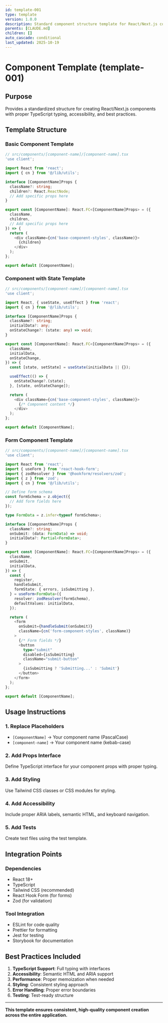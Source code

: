 ```yaml
---
id: template-001
type: template
version: 1.0.0
description: Standard component structure template for React/Next.js components
parents: [CLAUDE.md]
children: []
auto_cascade: conditional
last_updated: 2025-10-19
---
```


# Component Template (template-001)

## Purpose
Provides a standardized structure for creating React/Next.js components with proper TypeScript typing, accessibility, and best practices.

## Template Structure

### Basic Component Template
```typescript
// src/components/[component-name]/[component-name].tsx
'use client';

import React from 'react';
import { cn } from '@/lib/utils';

interface [ComponentName]Props {
  className?: string;
  children?: React.ReactNode;
  // Add specific props here
}

export const [ComponentName]: React.FC<[ComponentName]Props> = ({
  className,
  children,
  // Add specific props here
}) => {
  return (
    <div className={cn('base-component-styles', className)}>
      {children}
    </div>
  );
};

export default [ComponentName];
```

### Component with State Template
```typescript
// src/components/[component-name]/[component-name].tsx
'use client';

import React, { useState, useEffect } from 'react';
import { cn } from '@/lib/utils';

interface [ComponentName]Props {
  className?: string;
  initialData?: any;
  onStateChange?: (state: any) => void;
}

export const [ComponentName]: React.FC<[ComponentName]Props> = ({
  className,
  initialData,
  onStateChange,
}) => {
  const [state, setState] = useState(initialData || {});

  useEffect(() => {
    onStateChange?.(state);
  }, [state, onStateChange]);

  return (
    <div className={cn('base-component-styles', className)}>
      {/* Component content */}
    </div>
  );
};

export default [ComponentName];
```

### Form Component Template
```typescript
// src/components/[component-name]/[component-name].tsx
'use client';

import React from 'react';
import { useForm } from 'react-hook-form';
import { zodResolver } from '@hookform/resolvers/zod';
import { z } from 'zod';
import { cn } from '@/lib/utils';

// Define form schema
const formSchema = z.object({
  // Add form fields here
});

type FormData = z.infer<typeof formSchema>;

interface [ComponentName]Props {
  className?: string;
  onSubmit: (data: FormData) => void;
  initialData?: Partial<FormData>;
}

export const [ComponentName]: React.FC<[ComponentName]Props> = ({
  className,
  onSubmit,
  initialData,
}) => {
  const {
    register,
    handleSubmit,
    formState: { errors, isSubmitting },
  } = useForm<FormData>({
    resolver: zodResolver(formSchema),
    defaultValues: initialData,
  });

  return (
    <form
      onSubmit={handleSubmit(onSubmit)}
      className={cn('form-component-styles', className)}
    >
      {/* Form fields */}
      <button
        type="submit"
        disabled={isSubmitting}
        className="submit-button"
      >
        {isSubmitting ? 'Submitting...' : 'Submit'}
      </button>
    </form>
  );
};

export default [ComponentName];
```

## Usage Instructions

### 1. Replace Placeholders
- `[ComponentName]` → Your component name (PascalCase)
- `[component-name]` → Your component name (kebab-case)

### 2. Add Props Interface
Define TypeScript interface for your component props with proper typing.

### 3. Add Styling
Use Tailwind CSS classes or CSS modules for styling.

### 4. Add Accessibility
Include proper ARIA labels, semantic HTML, and keyboard navigation.

### 5. Add Tests
Create test files using the test template.

## Integration Points

### Dependencies
- React 18+
- TypeScript
- Tailwind CSS (recommended)
- React Hook Form (for forms)
- Zod (for validation)

### Tool Integration
- ESLint for code quality
- Prettier for formatting
- Jest for testing
- Storybook for documentation

## Best Practices Included

1. **TypeScript Support**: Full typing with interfaces
2. **Accessibility**: Semantic HTML and ARIA support
3. **Performance**: Proper memoization when needed
4. **Styling**: Consistent styling approach
5. **Error Handling**: Proper error boundaries
6. **Testing**: Test-ready structure

---

**This template ensures consistent, high-quality component creation across the entire application.**